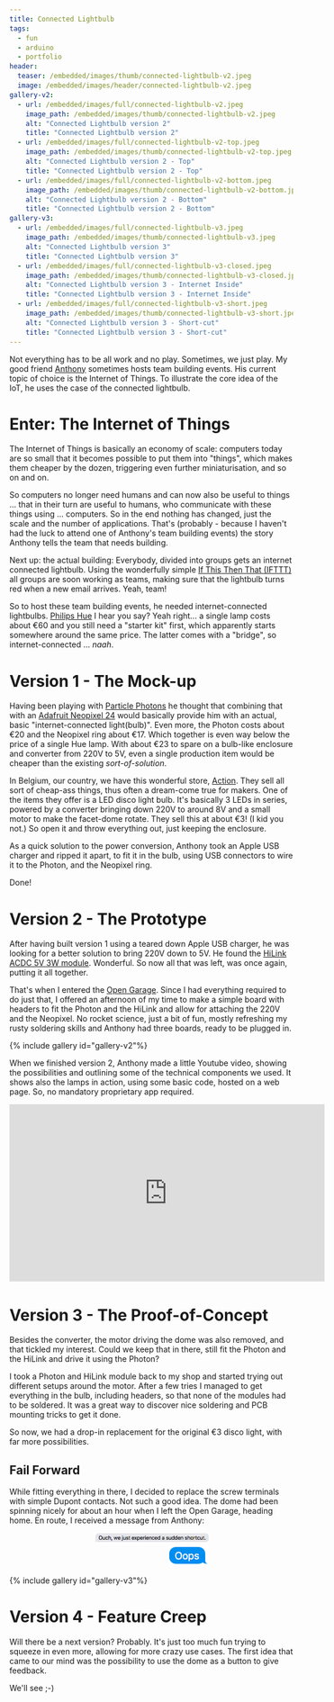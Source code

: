 ```yaml
---
title: Connected Lightbulb
tags:
  - fun
  - arduino
  - portfolio
header:
  teaser: /embedded/images/thumb/connected-lightbulb-v2.jpeg
  image: /embedded/images/header/connected-lightbulb-v2.jpeg
gallery-v2:
  - url: /embedded/images/full/connected-lightbulb-v2.jpeg
    image_path: /embedded/images/thumb/connected-lightbulb-v2.jpeg
    alt: "Connected Lightbulb version 2"
    title: "Connected Lightbulb version 2"
  - url: /embedded/images/full/connected-lightbulb-v2-top.jpeg
    image_path: /embedded/images/thumb/connected-lightbulb-v2-top.jpeg
    alt: "Connected Lightbulb version 2 - Top"
    title: "Connected Lightbulb version 2 - Top"
  - url: /embedded/images/full/connected-lightbulb-v2-bottom.jpeg
    image_path: /embedded/images/thumb/connected-lightbulb-v2-bottom.jpeg
    alt: "Connected Lightbulb version 2 - Bottom"
    title: "Connected Lightbulb version 2 - Bottom"
gallery-v3:
  - url: /embedded/images/full/connected-lightbulb-v3.jpeg
    image_path: /embedded/images/thumb/connected-lightbulb-v3.jpeg
    alt: "Connected Lightbulb version 3"
    title: "Connected Lightbulb version 3"
  - url: /embedded/images/full/connected-lightbulb-v3-closed.jpeg
    image_path: /embedded/images/thumb/connected-lightbulb-v3-closed.jpeg
    alt: "Connected Lightbulb version 3 - Internet Inside"
    title: "Connected Lightbulb version 3 - Internet Inside"
  - url: /embedded/images/full/connected-lightbulb-v3-short.jpeg
    image_path: /embedded/images/thumb/connected-lightbulb-v3-short.jpeg
    alt: "Connected Lightbulb version 3 - Short-cut"
    title: "Connected Lightbulb version 3 - Short-cut"
---
```


Not everything has to be all work and no play. Sometimes, we just play. My good friend [Anthony](http://anthony.liekens.net) sometimes hosts team building events. His current topic of choice is the Internet of Things. To illustrate the core idea of the IoT, he uses the case of the connected lightbulb.

# Enter: The Internet of Things

The Internet of Things is basically an economy of scale: computers today are so small that it becomes possible to put them into "things", which makes them cheaper by the dozen, triggering even further miniaturisation, and so on and on.

So computers no longer need humans and can now also be useful to things ... that in their turn are useful to humans, who communicate with these things using ... computers. So in the end nothing has changed, just the scale and the number of applications. That's (probably - because I haven't had the luck to attend one of Anthony's team building events) the story Anthony tells the team that needs building. 

Next up: the actual building: Everybody, divided into groups gets an internet connected lightbulb. Using the wonderfully simple [If This Then That (IFTTT)](http://ifttt.com) all groups are soon working as teams, making sure that the lightbulb turns red when a new email arrives. Yeah, team!

So to host these team building events, he needed internet-connected lightbulbs. [Philips Hue](http://meethue.com) I hear you say? Yeah right... a single lamp costs about &euro;60 and you still need a "starter kit" first, which apparently starts somewhere around the same price. The latter comes with a "bridge", so internet-connected ... _naah_.

# Version 1 - The Mock-up

Having been playing with [Particle Photons](https://www.particle.io/products/hardware/photon-wifi-dev-kit) he thought that combining that with an [Adafruit Neopixel 24](https://www.adafruit.com/product/1586) would basically provide him with an actual, basic "internet-connected light(bulb)". Even more, the Photon costs about &euro;20 and the Neopixel ring about &euro;17. Which together is even way below the price of a single Hue lamp. With about &euro;23 to spare on a bulb-like enclosure and converter from 220V to 5V, even a single production item would be cheaper than the existing _sort-of-solution_.

In Belgium, our country, we have this wonderful store, [Action](http://www.action.be). They sell all sort of cheap-ass things, thus often a dream-come true for makers. One of the items they offer is a LED disco light bulb. It's basically 3 LEDs in series, powered by a converter bringing down 220V to around 8V and a small motor to make the facet-dome rotate. They sell this at about &euro;3! (I kid you not.) So open it and throw everything out, just keeping the enclosure.

As a quick solution to the power conversion, Anthony took an Apple USB charger and ripped it apart, to fit it in the bulb, using USB connectors to wire it to the Photon, and the Neopixel ring.

Done!

# Version 2 - The Prototype

After having built version 1 using a teared down Apple USB charger, he was looking for a better solution to bring 220V down to 5V. He found the [HiLink ACDC 5V 3W module](https://www.aliexpress.com/store/product/Hi-Link-ac-dc-power-module-5v-3w-220v-isolated-ac-dc-converter/345286_32360232521.html). Wonderful. So now all that was left, was once again, putting it all together.

That's when I entered the [Open Garage](http://opengarage.org). Since I had everything required to do just that, I offered an afternoon of my time to make a simple board with headers to fit the Photon and the HiLink and allow for attaching the 220V and the Neopixel. No rocket science, just a bit of fun, mostly refreshing my rusty soldering skills and Anthony had three boards, ready to be plugged in.

{% include gallery id="gallery-v2"%}

When we finished version 2, Anthony made a little Youtube video, showing the possibilities and outlining some of the technical components we used. It shows also the lamps in action, using some basic code, hosted on a web page. So, no mandatory proprietary app required.

<iframe width="560" height="315" src="https://www.youtube.com/embed/_ZPRNsgZJc8?rel=0" frameborder="0" allowfullscreen></iframe>

# Version 3 - The Proof-of-Concept

Besides the converter, the motor driving the dome was also removed, and that tickled my interest. Could we keep that in there, still fit the Photon and the HiLink and drive it using the Photon?

I took a Photon and HiLink module back to my shop and started trying out different setups around the motor. After a few tries I managed to get everything in the bulb, including headers, so that none of the modules had to be soldered. It was a great way to discover nice soldering and PCB mounting tricks to get it done.

So now, we had a drop-in replacement for the original &euro;3 disco light, with far more possibilities.

## Fail Forward

While fitting everything in there, I decided to replace the screw terminals with simple Dupont contacts. Not such a good idea. The dome had been spinning nicely for about an hour when I left the Open Garage, heading home. En route, I received a message from Anthony:

<div style="padding-left: 150px; padding-right: 150px; margin-bottom: 1em;">
  <img src="/embedded/images/full/connected-lightbulb-v3-short.png"><br>
  <div style="text-align: right">
    <img src="/embedded/images/full/connected-lightbulb-v3-short-oops.png">
  </div>
</div>

{% include gallery id="gallery-v3"%}

# Version 4 - Feature Creep

Will there be a next version? Probably. It's just too much fun trying to squeeze in even more, allowing for more crazy use cases. The first idea that came to our mind was the possibility to use the dome as a button to give feedback.

We'll see ;-)
